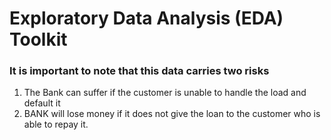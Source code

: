 
# Exploratory Data Analysis (EDA) Toolkit
  
### It is important to note that this data carries two risks
1. The Bank can suffer if the customer is unable to handle the load and default it
2. BANK will lose money if it does not give the loan to the customer who is able to repay it.

